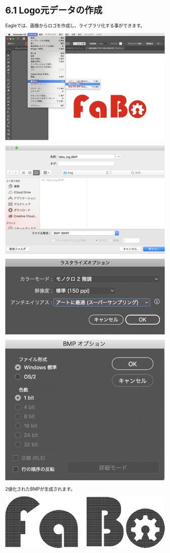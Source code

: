 # 6.1 Logo元データの作成

Eagleでは、画像からロゴを作成し、ライブラリ化する事ができます。

![](./img/logo001.png)

![](./img/logo002.png)

![](./img/logo003.png)

![](./img/logo004.png)

2値化されたBMPが生成されます。

![](./img/fabo_log.BMP)

